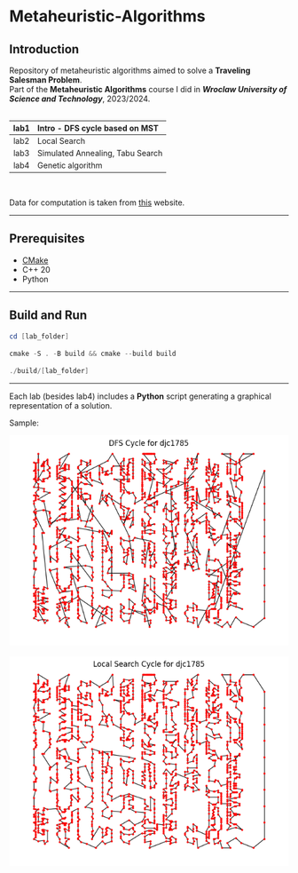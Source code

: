 # Metaheuristic-Algorithms
## Introduction ##
Repository of metaheuristic algorithms aimed to solve a **Traveling Salesman Problem**. <br>
Part of the **Metaheuristic Algorithms** course I did in ***Wroclaw University of Science and Technology***, 2023/2024. <br><br>

| lab1 | Intro - DFS cycle based on MST |
|:----:|:-----|
| lab2 | Local Search  | 
| lab3 | Simulated Annealing, Tabu Search |
| lab4 | Genetic algorithm |

<br>

Data for computation is taken from  [this](https://www.math.uwaterloo.ca/tsp/vlsi/index.html) website.

---

## Prerequisites ##

- [CMake](https://cmake.org/)
- C++ 20
- Python

----

## Build and Run ##

```Powershell
cd [lab_folder]
```


```Powershell
cmake -S . -B build && cmake --build build
```

```Powershell
./build/[lab_folder]
```

---

Each lab (besides lab4) includes a  **Python** script generating a graphical representation of a solution.


Sample:
<div align="center">
  <img src="DFS_cycle_plot_djc1785.png" alt="image">
  <br><br>
  <img src="Local_Search_cycle_plot_djc1785.png" alt="image">
</div>
